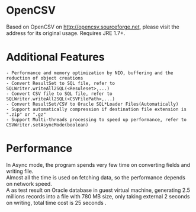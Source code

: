 # OpenCSV
Based on OpenCSV on http://opencsv.sourceforge.net, please visit the address for its original usage.
Requires JRE 1.7+.

# Additional Features
    - Performance and memory optimization by NIO, buffering and the reduction of object creations 
    - Convert ResultSet to SQL file, refer to SQLWriter.writeAll2SQL(<Resuleset>,...) 
    - Convert CSV file to SQL file, refer to SQLWriter.writeAll2SQL(<CSVFilePath>,...)
    - Convert ResultSet/CSV to Oracle SQL*Loader Files(Automatically)
    - Support automatically compression if destination file extension is ".zip" or ".gz"
    - Support Multi-threads processing to speed up performance, refer to CSVWriter.setAsyncMode(boolean) 

# Performance
In Async mode, the program spends very few time on converting fields and writing file.<br/>
Almost all the time is used on fetching data, so the performance depends on network speed.<br/>
A as test result on Oracle database in guest virtual machine, generating 2.5 millions records into a file with 780 MB size, only taking external 2 seconds on writing, total time cost is 25 seconds . 